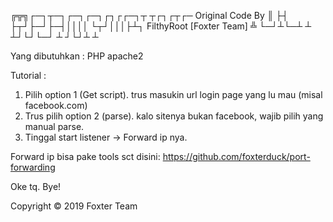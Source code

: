 ╔╦╗┌─┐┬─┐┌─┐┌─┐┌┐┌┌─┐┬ ┬┌┐┌┬┌─   Original Code By
 ║ ├┤ ├┬┘├─┘├─┤││││  └┬┘│││├┴┐      FilthyRoot [Foxter Team]
 ╩ └─┘┴└─┴  ┴ ┴┘└┘└─┘ ┴ ┘└┘┴ ┴ 
 
Yang dibutuhkan : 
PHP
apache2

Tutorial :
1. Pilih option 1 (Get script).
trus masukin url login page yang lu mau (misal facebook.com)
2. Trus pilih option 2 (parse). kalo sitenya bukan facebook, wajib pilih yang manual parse.
3. Tinggal start listener -> Forward ip nya.

Forward ip bisa pake tools sct disini:
https://github.com/foxterduck/port-forwarding

Oke tq.
Bye!

Copyright © 2019 Foxter Team
